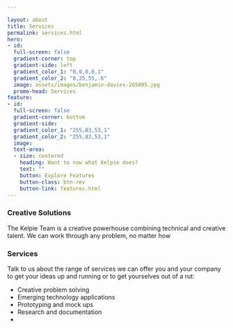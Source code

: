 ```yaml
---

layout: about
title: Services
permalink: services.html
hero:
- id:
  full-screen: false
  gradient-corner: top
  gradient-side: left
  gradient_color_1: "0,0,0,0,1"
  gradient_color_2: "8,25,55,.6"
  image: assets/images/benjamin-davies-265095.jpg
  promo-head: Services
feature:
- id:
  full-screen: false
  gradient-corner: bottom
  gradient-side:
  gradient_color_1: "255,83,53,1"
  gradient_color_2: "255,83,53,1"
  image:
  text-area:
  - size: centered
    heading: Want to now what Kelpie does?
    text: ""
    button: Explore Features
    button-class: btn-rev
    button-link: features.html
---
```


### Creative Solutions

The Kelpie Team is a creative powerhouse combining technical and creative talent. We can work through any problem, no matter how

### Services

Talk to us about the range of services we can offer you and your company to get your ideas up and running or to get yourselves out of a rut:

- Creative problem solving
- Emerging technology applications
- Prototyping and mock ups
- Research and documentation
-
